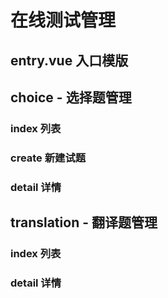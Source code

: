 # 在线测试管理

## entry.vue 入口模版

## choice - 选择题管理
  ### index 列表
  ### create 新建试题
  ### detail 详情

## translation - 翻译题管理
   ### index 列表
   ### detail 详情
